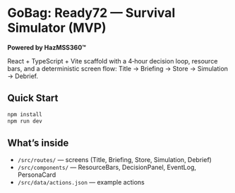 # GoBag: Ready72 — Survival Simulator (MVP)
**Powered by HazMSS360™**

React + TypeScript + Vite scaffold with a 4‑hour decision loop, resource bars,
and a deterministic screen flow: Title → Briefing → Store → Simulation → Debrief.

## Quick Start
```bash
npm install
npm run dev
```

## What’s inside
- `/src/routes/` — screens (Title, Briefing, Store, Simulation, Debrief)
- `/src/components/` — ResourceBars, DecisionPanel, EventLog, PersonaCard
- `/src/data/actions.json` — example actions
